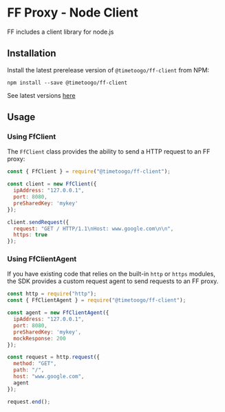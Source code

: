 # FF Proxy - Node Client

FF includes a client library for node.js

## Installation

Install the latest prerelease version of `@timetoogo/ff-client` from NPM:

```
npm install --save @timetoogo/ff-client
```

See latest versions [here](https://www.npmjs.com/package/@timetoogo/ff-client)

## Usage

### Using FfClient

The `FfClient` class provides the ability to send a HTTP request to an FF proxy:

```js
const { FfClient } = require("@timetoogo/ff-client");

const client = new FfClient({
  ipAddress: "127.0.0.1",
  port: 8080,
  preSharedKey: 'mykey'
});

client.sendRequest({
  request: "GET / HTTP/1.1\nHost: www.google.com\n\n",
  https: true
});
```

### Using FfClientAgent

If you have existing code that relies on the built-in `http` or `https` modules, the SDK provides a custom request agent to send requests to an FF proxy.

```js
const http = require("http");
const { FfClientAgent } = require("@timetoogo/ff-client");

const agent = new FfClientAgent({
  ipAddress: "127.0.0.1",
  port: 8080,
  preSharedKey: 'mykey',
  mockResponse: 200
});

const request = http.request({
  method: "GET",
  path: "/",
  host: "www.google.com",
  agent
});

request.end();
```
